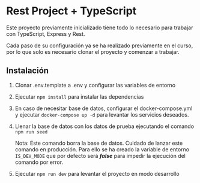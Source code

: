 # Rest Project + TypeScript

Este proyecto previamente inicializado tiene todo lo necesario para trabajar con TypeScript, Express y Rest.

Cada paso de su configuración ya se ha realizado previamente en el curso, por lo que solo es necesario clonar el proyecto y comenzar a trabajar.


## Instalación

1. Clonar .env.template a .env y configurar las variables de entorno
2. Ejecutar `npm install` para instalar las dependencias
3. En caso de necesitar base de datos, configurar el docker-compose.yml y ejecutar `docker-compose up -d` para levantar los servicios deseados.
4. Llenar la base de datos con los datos de prueba ejecutando el comando `npm run seed`

    Nota: Este comando borra la base de datos. Cuidado de lanzar este comando en producción. Para ello se ha creado la variable de entorno `IS_DEV_MODE` que por defecto será _**false**_ para impedir la ejecución del comando por error.

5. Ejecutar `npm run dev` para levantar el proyecto en modo desarrollo

